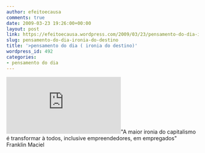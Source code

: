 ```yaml
---
author: efeitoecausa
comments: true
date: 2009-03-23 19:26:00+00:00
layout: post
link: https://efeitoecausa.wordpress.com/2009/03/23/pensamento-do-dia-ironia-do-destino/
slug: pensamento-do-dia-ironia-do-destino
title: '>pensamento do dia ( ironia do destino)'
wordpress_id: 492
categories:
- pensamento do dia
---
```


>

[![](http://2.bp.blogspot.com/_XtLLz2xI81Y/ScfjQppOlEI/AAAAAAAAAXA/8Qek8Uy0kFA/s320/empregado.htm)](http://2.bp.blogspot.com/_XtLLz2xI81Y/ScfjQppOlEI/AAAAAAAAAXA/8Qek8Uy0kFA/s1600-h/empregado.htm)"A maior ironia do capitalismo é transformar à todos, inclusive empreendedores, em empregados"  
Franklin Maciel  

